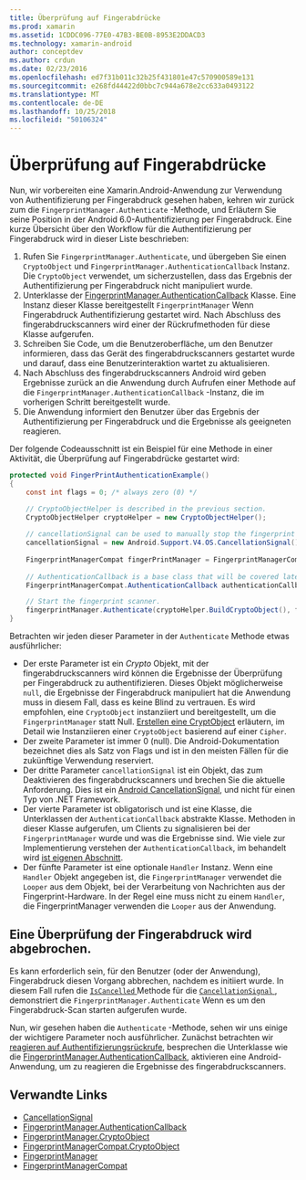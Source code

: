 ```yaml
---
title: Überprüfung auf Fingerabdrücke
ms.prod: xamarin
ms.assetid: 1CDDC096-77E0-47B3-BE0B-8953E2DDACD3
ms.technology: xamarin-android
author: conceptdev
ms.author: crdun
ms.date: 02/23/2016
ms.openlocfilehash: ed7f31b011c32b25f431801e47c570900589e131
ms.sourcegitcommit: e268fd44422d0bbc7c944a678e2cc633a0493122
ms.translationtype: MT
ms.contentlocale: de-DE
ms.lasthandoff: 10/25/2018
ms.locfileid: "50106324"
---
```

# <a name="scanning-for-fingerprints"></a>Überprüfung auf Fingerabdrücke

Nun, wir vorbereiten eine Xamarin.Android-Anwendung zur Verwendung von Authentifizierung per Fingerabdruck gesehen haben, kehren wir zurück zum die `FingerprintManager.Authenticate` -Methode, und Erläutern Sie seine Position in der Android 6.0-Authentifizierung per Fingerabdruck. Eine kurze Übersicht über den Workflow für die Authentifizierung per Fingerabdruck wird in dieser Liste beschrieben:

1. Rufen Sie `FingerprintManager.Authenticate`, und übergeben Sie einen `CryptoObject` und `FingerprintManager.AuthenticationCallback` Instanz. Die `CryptoObject` verwendet, um sicherzustellen, dass das Ergebnis der Authentifizierung per Fingerabdruck nicht manipuliert wurde. 
2. Unterklasse der [FingerprintManager.AuthenticationCallback](http://developer.android.com/reference/android/hardware/fingerprint/FingerprintManager.AuthenticationCallback.html) Klasse. Eine Instanz dieser Klasse bereitgestellt `FingerprintManager` Wenn Fingerabdruck Authentifizierung gestartet wird. Nach Abschluss des fingerabdruckscanners wird einer der Rückrufmethoden für diese Klasse aufgerufen.
3. Schreiben Sie Code, um die Benutzeroberfläche, um den Benutzer informieren, dass das Gerät des fingerabdruckscanners gestartet wurde und darauf, dass eine Benutzerinteraktion wartet zu aktualisieren. 
4. Nach Abschluss des fingerabdruckscanners Android wird geben Ergebnisse zurück an die Anwendung durch Aufrufen einer Methode auf die `FingerprintManager.AuthenticationCallback` -Instanz, die im vorherigen Schritt bereitgestellt wurde.
5. Die Anwendung informiert den Benutzer über das Ergebnis der Authentifizierung per Fingerabdruck und die Ergebnisse als geeigneten reagieren. 

Der folgende Codeausschnitt ist ein Beispiel für eine Methode in einer Aktivität, die Überprüfung auf Fingerabdrücke gestartet wird:

```csharp
protected void FingerPrintAuthenticationExample()
{
    const int flags = 0; /* always zero (0) */

    // CryptoObjectHelper is described in the previous section.
    CryptoObjectHelper cryptoHelper = new CryptoObjectHelper();    
    
    // cancellationSignal can be used to manually stop the fingerprint scanner. 
    cancellationSignal = new Android.Support.V4.OS.CancellationSignal();
    
    FingerprintManagerCompat fingerPrintManager = FingerprintManagerCompat.From(this);
    
    // AuthenticationCallback is a base class that will be covered later on in this guide.
    FingerprintManagerCompat.AuthenticationCallback authenticationCallback = new MyAuthCallbackSample(this);

    // Start the fingerprint scanner.
    fingerprintManager.Authenticate(cryptoHelper.BuildCryptoObject(), flags, cancellationSignal, authenticationCallback, null);
}
```

Betrachten wir jeden dieser Parameter in der `Authenticate` Methode etwas ausführlicher:

* Der erste Parameter ist ein _Crypto_ Objekt, mit der fingerabdruckscanners wird können die Ergebnisse der Überprüfung per Fingerabdruck zu authentifizieren. Dieses Objekt möglicherweise `null`, die Ergebnisse der Fingerabdruck manipuliert hat die Anwendung muss in diesem Fall, dass es keine Blind zu vertrauen. Es wird empfohlen, eine `CryptoObject` instanziiert und bereitgestellt, um die `FingerprintManager` statt Null. [Erstellen eine CryptObject](~/android/platform/fingerprint-authentication/creating-a-cryptoobject.md) erläutern, im Detail wie Instanziieren einer `CryptoObject` basierend auf einer `Cipher`.
* Der zweite Parameter ist immer 0 (null). Die Android-Dokumentation bezeichnet dies als Satz von Flags und ist in den meisten Fällen für die zukünftige Verwendung reserviert. 
* Der dritte Parameter `cancellationSignal` ist ein Objekt, das zum Deaktivieren des fingerabdruckscanners und brechen Sie die aktuelle Anforderung. Dies ist ein [Android CancellationSignal](http://developer.android.com/reference/android/os/CancellationSignal.html), und nicht für einen Typ von .NET Framework.
* Der vierte Parameter ist obligatorisch und ist eine Klasse, die Unterklassen der `AuthenticationCallback` abstrakte Klasse. Methoden in dieser Klasse aufgerufen, um Clients zu signalisieren bei der `FingerprintManager` wurde und was die Ergebnisse sind. Wie viele zur Implementierung verstehen der `AuthenticationCallback`, im behandelt wird [ist eigenen Abschnitt](~/android/platform/fingerprint-authentication/fingerprint-authentication-callbacks.md).
* Der fünfte Parameter ist eine optionale `Handler` Instanz. Wenn eine `Handler` Objekt angegeben ist, die `FingerprintManager` verwendet die `Looper` aus dem Objekt, bei der Verarbeitung von Nachrichten aus der Fingerprint-Hardware. In der Regel eine muss nicht zu einem `Handler`, die FingerprintManager verwenden die `Looper` aus der Anwendung.

## <a name="cancelling-a-fingerprint-scan"></a>Eine Überprüfung der Fingerabdruck wird abgebrochen.

Es kann erforderlich sein, für den Benutzer (oder der Anwendung), Fingerabdruck diesen Vorgang abbrechen, nachdem es initiiert wurde. In diesem Fall rufen die [ `IsCancelled` ](http://developer.android.com/reference/android/os/CancellationSignal.html#isCanceled()) Methode für die [ `CancellationSignal` ](http://developer.android.com/reference/android/os/CancellationSignal.html) , demonstriert die `FingerprintManager.Authenticate` Wenn es um den Fingerabdruck-Scan starten aufgerufen wurde.

Nun, wir gesehen haben die `Authenticate` -Methode, sehen wir uns einige der wichtigere Parameter noch ausführlicher. Zunächst betrachten wir [reagieren auf Authentifizierungsrückrufe](~/android/platform/fingerprint-authentication/fingerprint-authentication-callbacks.md), besprechen die Unterklasse wie die [FingerprintManager.AuthenticationCallback](http://developer.android.com/reference/android/hardware/fingerprint/FingerprintManager.AuthenticationCallback.html), aktivieren eine Android-Anwendung, um zu reagieren die Ergebnisse des fingerabdruckscanners.




## <a name="related-links"></a>Verwandte Links

- [CancellationSignal](http://developer.android.com/reference/android/os/CancellationSignal.html)
- [FingerprintManager.AuthenticationCallback](http://developer.android.com/reference/android/hardware/fingerprint/FingerprintManager.AuthenticationCallback.html)
- [FingerprintManager.CryptoObject](http://developer.android.com/reference/android/hardware/fingerprint/FingerprintManager.CryptoObject.html)
- [FingerprintManagerCompat.CryptoObject](http://developer.android.com/reference/android/support/v4/hardware/fingerprint/FingerprintManagerCompat.CryptoObject.html)
- [FingerprintManager](http://developer.android.com/reference/android/hardware/fingerprint/FingerprintManager.html)
- [FingerprintManagerCompat](http://developer.android.com/reference/android/support/v4/hardware/fingerprint/FingerprintManagerCompat.html)
